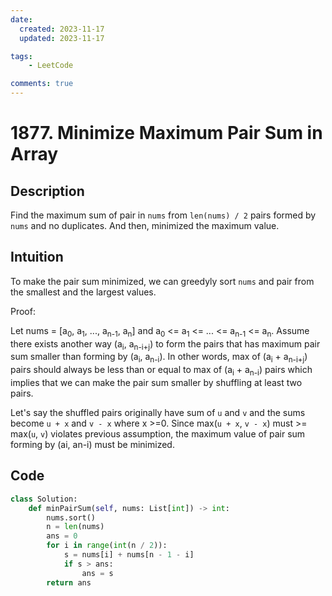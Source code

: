 ```yaml
---
date:
  created: 2023-11-17
  updated: 2023-11-17

tags:
    - LeetCode

comments: true
---
```

# 1877. Minimize Maximum Pair Sum in Array

## Description

Find the maximum sum of pair in `nums` from `len(nums) / 2` pairs formed by `nums` and no duplicates. And then, minimized the maximum value.

## Intuition

To make the pair sum minimized, we can greedyly sort `nums` and pair from the smallest and the largest values.

Proof:

Let nums = [a<sub>0</sub>, a<sub>1</sub>, ..., a<sub>n-1</sub>, a<sub>n</sub>] and a<sub>0</sub> <= a<sub>1</sub> <= ... <= a<sub>n-1</sub> <= a<sub>n</sub>.
Assume there exists another way (a<sub>i</sub>, a<sub>n-i+j</sub>) to form the pairs that has maximum pair sum smaller than forming by (a<sub>i</sub>, a<sub>n-i</sub>).
In other words, max of (a<sub>i</sub> + a<sub>n-i+j</sub>) pairs should always be less than or equal to max of (a<sub>i</sub> + a<sub>n-i</sub>) pairs which implies that we can make the pair sum smaller by shuffling at least two pairs.

Let's say the shuffled pairs originally have sum of `u` and `v` and the sums become `u + x` and `v - x` where x >=0. Since max(`u + x`, `v - x`) must >= max(`u`, `v`) violates previous assumption, the maximum value of pair sum forming by (ai, an-i) must be minimized.

## Code

```python
class Solution:
    def minPairSum(self, nums: List[int]) -> int:
        nums.sort()
        n = len(nums)
        ans = 0
        for i in range(int(n / 2)):
            s = nums[i] + nums[n - 1 - i]
            if s > ans:
                ans = s
        return ans
```